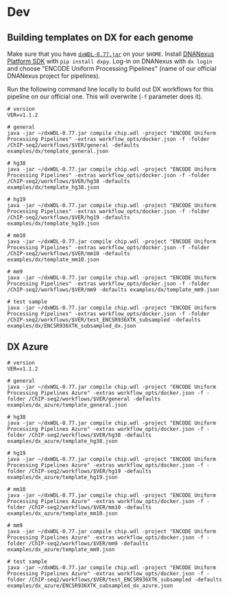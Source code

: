 Dev
===

## Building templates on DX for each genome

Make sure that you have [`dxWDL-0.77.jar`](https://github.com/dnanexus/dxWDL/releases/download/0.77/dxWDL-0.77.jar) on your `$HOME`. Install [DNANexus Platform SDK](https://wiki.dnanexus.com/downloads) with `pip install dxpy`. Log-in on DNANexus with `dx login` and choose "ENCODE Uniform Processing Pipelines" (name of our official DNANexus project for pipelines).

Run the following command line locally to build out DX workflows for this pipeline on our official one. This will overwrite (`-f` parameter does it).

```
# version
VER=v1.1.2

# general
java -jar ~/dxWDL-0.77.jar compile chip.wdl -project "ENCODE Uniform Processing Pipelines" -extras workflow_opts/docker.json -f -folder /ChIP-seq2/workflows/$VER/general -defaults examples/dx/template_general.json

# hg38
java -jar ~/dxWDL-0.77.jar compile chip.wdl -project "ENCODE Uniform Processing Pipelines" -extras workflow_opts/docker.json -f -folder /ChIP-seq2/workflows/$VER/hg38 -defaults examples/dx/template_hg38.json

# hg19
java -jar ~/dxWDL-0.77.jar compile chip.wdl -project "ENCODE Uniform Processing Pipelines" -extras workflow_opts/docker.json -f -folder /ChIP-seq2/workflows/$VER/hg19 -defaults examples/dx/template_hg19.json

# mm10
java -jar ~/dxWDL-0.77.jar compile chip.wdl -project "ENCODE Uniform Processing Pipelines" -extras workflow_opts/docker.json -f -folder /ChIP-seq2/workflows/$VER/mm10 -defaults examples/dx/template_mm10.json

# mm9
java -jar ~/dxWDL-0.77.jar compile chip.wdl -project "ENCODE Uniform Processing Pipelines" -extras workflow_opts/docker.json -f -folder /ChIP-seq2/workflows/$VER/mm9 -defaults examples/dx/template_mm9.json

# test sample
java -jar ~/dxWDL-0.77.jar compile chip.wdl -project "ENCODE Uniform Processing Pipelines" -extras workflow_opts/docker.json -f -folder /ChIP-seq2/workflows/$VER/test_ENCSR936XTK_subsampled -defaults examples/dx/ENCSR936XTK_subsampled_dx.json
```

## DX Azure
```
# version
VER=v1.1.2

# general
java -jar ~/dxWDL-0.77.jar compile chip.wdl -project "ENCODE Uniform Processing Pipelines Azure" -extras workflow_opts/docker.json -f -folder /ChIP-seq2/workflows/$VER/general -defaults examples/dx_azure/template_general.json

# hg38
java -jar ~/dxWDL-0.77.jar compile chip.wdl -project "ENCODE Uniform Processing Pipelines Azure" -extras workflow_opts/docker.json -f -folder /ChIP-seq2/workflows/$VER/hg38 -defaults examples/dx_azure/template_hg38.json

# hg19
java -jar ~/dxWDL-0.77.jar compile chip.wdl -project "ENCODE Uniform Processing Pipelines Azure" -extras workflow_opts/docker.json -f -folder /ChIP-seq2/workflows/$VER/hg19 -defaults examples/dx_azure/template_hg19.json

# mm10
java -jar ~/dxWDL-0.77.jar compile chip.wdl -project "ENCODE Uniform Processing Pipelines Azure" -extras workflow_opts/docker.json -f -folder /ChIP-seq2/workflows/$VER/mm10 -defaults examples/dx_azure/template_mm10.json

# mm9
java -jar ~/dxWDL-0.77.jar compile chip.wdl -project "ENCODE Uniform Processing Pipelines Azure" -extras workflow_opts/docker.json -f -folder /ChIP-seq2/workflows/$VER/mm9 -defaults examples/dx_azure/template_mm9.json

# test sample
java -jar ~/dxWDL-0.77.jar compile chip.wdl -project "ENCODE Uniform Processing Pipelines Azure" -extras workflow_opts/docker.json -f -folder /ChIP-seq2/workflows/$VER/test_ENCSR936XTK_subsampled -defaults examples/dx_azure/ENCSR936XTK_subsampled_dx_azure.json
```